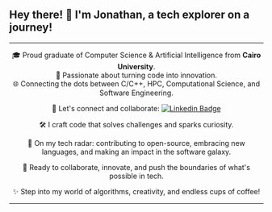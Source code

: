 ## Hey there! 👋 I'm Jonathan, a tech explorer on a journey!

---

<p align="center">
  🎓 Proud graduate of Computer Science & Artificial Intelligence from <strong>Cairo University</strong>.<br>  
  🚀 Passionate about turning code into innovation. <br>
  🌐 Connecting the dots between C/C++, HPC, Computational Science, and Software Engineering.<br>
</p>

<p align="center">
  🌟 Let's connect and collaborate:
  <a href="https://www.linkedin.com/in/jonathan-saad-247a04206/" rel="nofollow">
    <img src="https://camo.githubusercontent.com/b124ba5880a15e3c3bd9817f2c5caebd3614427ff4be6844fb69058fd36390e5/68747470733a2f2f696d672e736869656c64732e696f2f62616467652f4c696e6b6564496e2d3030373742353f7374796c653d666c61742d737175617265266c6f676f3d6c696e6b6564696e266c6f676f436f6c6f723d7768697465" alt="Linkedin Badge" style="max-width: 100%;">
  </a>
</p>

<p align="center">
  🛠️ I craft code that solves challenges and sparks curiosity.
</p>

<p align="center">
  🌌 On my tech radar: contributing to open-source, embracing new languages, and making an impact in the software galaxy.
</p>

<p align="center">
  🚀 Ready to collaborate, innovate, and push the boundaries of what's possible in tech.
</p>

<p align="center">
  ✨ Step into my world of algorithms, creativity, and endless cups of coffee!
</p>

---

<!-- <p align="center">
  <img src="https://raw.githubusercontent.com/JonathanGhaly/cf-stats/main/output/light_card.svg#gh-dark-mode-only">
</p> -->

<!--
**JonathanGhaly/JonathanGhaly** is a ✨ _special_ ✨ repository because its `README.md` (this file) appears on your GitHub profile.

Here are some ideas to get you started:

- 🔭 I’m currently working on ...
- 🌱 I’m currently learning ...
- 👯 I’m looking to collaborate on ...
- 🤔 I’m looking for help with ...
- 💬 Ask me about ...
- 📫 How to reach me: ...
- 😄 Pronouns: ...
- ⚡ Fun fact: ...
-->
